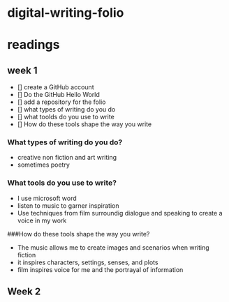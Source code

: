 # digital-writing-folio
# readings
## week 1

- [] create a GitHub account
- [] Do the GitHub Hello World
- [] add a repository for the folio
- [] what types of writing do you do
- [] what toolds do you use to write
- [] How do these tools shape the way you write

### What types of writing do you do?

- creative non fiction and art writing
- sometimes poetry

### What tools do you use to write?

- I use microsoft word
- listen to music to garner inspiration
- Use techniques from film surroundig dialogue and speaking to create a voice in my work

###How do these tools shape the way you write? 

- The music allows me to create images and scenarios when writing fiction
- it inspires characters, settings, senses, and plots
- film inspires voice for me and the portrayal of information

## Week 2 

